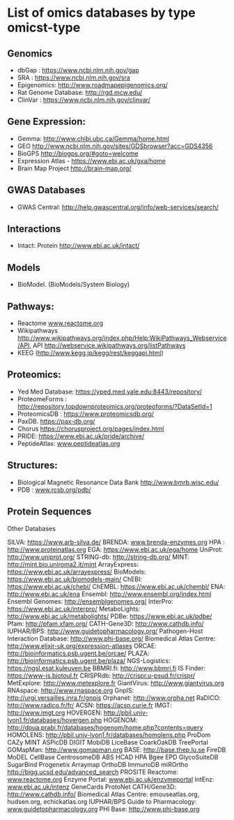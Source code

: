 # List of omics databases by type omicst-type 

## Genomics 

- dbGap : https://www.ncbi.nlm.nih.gov/gap
- SRA : https://www.ncbi.nlm.nih.gov/sra
- Epigenomics: http://www.roadmapepigenomics.org/
- Rat Genome Database: http://rgd.mcw.edu/
- ClinVar : https://www.ncbi.nlm.nih.gov/clinvar/


## Gene Expression: 

- Gemma: http://www.chibi.ubc.ca/Gemma/home.html
- GEO http://www.ncbi.nlm.nih.gov/sites/GDSbrowser?acc=GDS4356
- BioGPS http://biogps.org/#goto=welcome
- Expression Atlas - https://www.ebi.ac.uk/gxa/home
- Brain Map Project http://brain-map.org/ 

## GWAS Databases
 
- GWAS Central: http://help.gwascentral.org/info/web-services/search/ 
 
## Interactions 
- Intact: Protein http://www.ebi.ac.uk/intact/
 
## Models 
- BioModel. (BioModels/System Biology)
 
## Pathways:

- Reactome www.reactome.org 
- Wikipathways http://www.wikipathways.org/index.php/Help:WikiPathways_Webservice/API, API     http://webservice.wikipathways.org/listPathways
- KEEG (http://www.kegg.jp/kegg/rest/keggapi.html)

## Proteomics:

- Yed Med Database: https://yped.med.yale.edu:8443/repository/
- ProteomeForms : http://repository.topdownproteomics.org/proteoforms/?DataSetId=1
- ProteomicsDB : https://www.proteomicsdb.org/
- PaxDB. https://pax-db.org/
- Chorus https://chorusproject.org/pages/index.html 
- PRIDE: https://www.ebi.ac.uk/pride/archive/
- PeptideAtlas: www.peptideatlas.org 
 
## Structures:

- Biological Magnetic Resonance Data Bank http://www.bmrb.wisc.edu/
- PDB : www.rcsb.org/pdb/
 
## Protein Sequences 

Other Databases

 SILVA: https://www.arb-silva.de/
 BRENDA: www.brenda-enzymes.org
 HPA : http://www.proteinatlas.org
 EGA: https://www.ebi.ac.uk/ega/home
 UniProt: http://www.uniprot.org/
 STRING-db: http://string-db.org/
 MINT: http://mint.bio.uniroma2.it/mint
 ArrayExpress: https://www.ebi.ac.uk/arrayexpress/
 BioModels: https://www.ebi.ac.uk/biomodels-main/
 ChEBI: https://www.ebi.ac.uk/chebi/
 ChEMBL: https://www.ebi.ac.uk/chembl/
 ENA: http://www.ebi.ac.uk/ena
 Ensembl: http://www.ensembl.org/index.html
 Ensembl Genomes: http://ensemblgenomes.org/
 InterPro: https://www.ebi.ac.uk/interpro/
 MetaboLights: http://www.ebi.ac.uk/metabolights/
 PDBe: https://www.ebi.ac.uk/pdbe/
 Pfam: http://pfam.xfam.org/
 CATH-Gene3D: http://www.cathdb.info/
 IUPHAR/BPS: http://www.guidetopharmacology.org/
 Pathogen-Host Interaction Database: http://www.phi-base.org/
 Biomedical Atlas Centre: http://www.elixir-uk.org/expression-atlases
 ORCAE: http://bioinformatics.psb.ugent.be/orcae/
 PLAZA: http://bioinformatics.psb.ugent.be/plaza/
 NGS-Logistics: https://ngsl.esat.kuleuven.be
 BBMRI.fi: http://www.bbmri.fi
 IS Finder: https://www-is.biotoul.fr
 CRISPRdb: http://crispr.u-psud.fr/crispr/
 MetExplore: http://www.metexplore.fr
 GiantVirus: http://www.giantvirus.org
 RNAspace: http://www.rnaspace.org
 GnpIS: http://urgi.versailles.inra.fr/gnpis
 Orphanet: http://www.orpha.net
 RaDICO: http://www.radico.fr/fr/
 ACSN: https://acsn.curie.fr
 IMGT: http://www.imgt.org
 HOVERGEN: http://pbil.univ-lyon1.fr/databases/hovergen.php
 HOGENOM: http://doua.prabi.fr/databases/hogenom/home.php?contents=query
 HOMOLENS: http://pbil.univ-lyon1.fr/databases/homolens.php
 ProDom
 CAZy
 MINT
 ASPicDB
 DIGIT
 MobiDB
 LiceBase
 CoarkOakDB
 TreePortal
 GOMapMan: http://www.gomapman.org
 BASE: http://base.thep.lu.se
 FireDB
 MoDEL
 CellBase
 CentrosomeDB
 ABS
 HCAD
 HPA
 Bgee
 EPD
 GlycoSuiteDB
 SugarBind
 Progenetix
 Arraymap
 OrthoDB
 ImmunoDB
 miROrtho
 http://bigg.ucsd.edu/advanced_search
 PROSITE
 Reactome: www.reactome.org
 Enzyme Portal: www.ebi.ac.uk/enzymeportal
 IntEnz: www.ebi.ac.uk/intenz
 GeneCards
 ProtoNet
 CATH/Gene3D: http://www.cathdb.info/
 Biomedical Atlas Centre: emouseatlas.org, hudsen.org, echickatlas.org
 IUPHAR/BPS Guide to Pharmacology: www.guidetopharmacology.org
 PHI Base: http://www.phi-base.org
